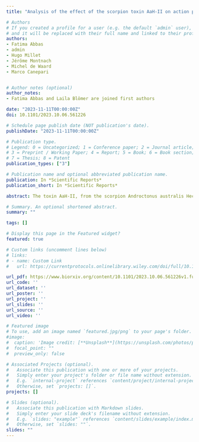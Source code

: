 ```yaml
---
title: "Analysis of the effect of the scorpion toxin AaH-II on action potential generation in the axon initial segment"

# Authors
# If you created a profile for a user (e.g. the default `admin` user), write the username (folder name) here 
# and it will be replaced with their full name and linked to their profile.
authors:
- Fatima Abbas
- admin
- Hugo Millet
- Jérôme Montnach
- Michel de Waard
- Marco Canepari


# Author notes (optional)
author_notes:
- Fatima Abbas and Laila Blömer are joined first authors

date: "2023-11-11T00:00:00Z"
doi: 10.1101/2023.10.06.561226

# Schedule page publish date (NOT publication's date).
publishDate: "2023-11-11T00:00:00Z"

# Publication type.
# Legend: 0 = Uncategorized; 1 = Conference paper; 2 = Journal article;
# 3 = Preprint / Working Paper; 4 = Report; 5 = Book; 6 = Book section;
# 7 = Thesis; 8 = Patent
publication_types: ["3"]

# Publication name and optional abbreviated publication name.
publication: In *Scientific Reports*
publication_short: In *Scientific Reports*

abstract: The toxin AaH-II, from the scorpion Androctonus australis Hector venom, is a 64 amino acid peptide that targets voltage-gated Na+ channels (VGNCs) and slows their inactivation. While at macroscopic cellular level AaH-II prolongs the action potential (AP), a functional analysis of the effect of the toxin in the axon initial segment (AIS), where VGNCs are highly expressed, was never performed so far. Here, we report an original analysis of the effect of AaH-II on the AP generation in the AIS of neocortical layer-5 pyramidal neurons from mouse brain slices. After determining that AaH-II does not discriminate between Nav1.2 and Nav1.6, i.e. between the two VGNC isoforms expressed in this neuron, we established that 7 nM was the smallest toxin concentration producing a minimal detectable deformation of the somatic AP after local delivery of the toxin. Using membrane potential imaging, we found that, at this minimal concentration, AaH-II substantially widened the AP in the AIS. Using ultrafast Na+ imaging, we found that local application of 7 nM AaH-II caused a large increase in the slower component of the Na+ influx in the AIS. Finally, using ultrafast Ca2+ imaging, we observed that 7 nM AaH-II produces a spurious slow Ca2+ influx via Ca2+-permeable VGNCs. Molecules targeting VGNCs, including peptides, are proposed as potential therapeutic tools. Thus, the present analysis in the AIS can be considered a general proof-of-principle on how high-resolution imaging techniques can disclose drug effects that cannot be observed when tested at the macroscopic level.          

# Summary. An optional shortened abstract.
summary: ""

tags: []

# Display this page in the Featured widget?
featured: true

# Custom links (uncomment lines below)
# links:
# - name: Custom Link
#   url: https://currentprotocols.onlinelibrary.wiley.com/doi/full/10.1002/cpz1.64

url_pdf: https://www.biorxiv.org/content/10.1101/2023.10.06.561226v1.full.pdf+html
url_code: ''
url_dataset: ''
url_poster: ''
url_project: ''
url_slides: ''
url_source: ''
url_video: ''

# Featured image
# To use, add an image named `featured.jpg/png` to your page's folder. 
#image:
#  caption: 'Image credit: [**Unsplash**](https://unsplash.com/photos/pLCdAaMFLTE)'
#  focal_point: ""
#  preview_only: false

# Associated Projects (optional).
#   Associate this publication with one or more of your projects.
#   Simply enter your project's folder or file name without extension.
#   E.g. `internal-project` references `content/project/internal-project/index.md`.
#   Otherwise, set `projects: []`.
projects: []

# Slides (optional).
#   Associate this publication with Markdown slides.
#   Simply enter your slide deck's filename without extension.
#   E.g. `slides: "example"` references `content/slides/example/index.md`.
#   Otherwise, set `slides: ""`.
slides: ""
---
```

<!-- 
{{% callout note %}}
Click the *Cite* button above to demo the feature to enable visitors to import publication metadata into their reference management software.
{{% /callout %}}

{{% callout note %}}
Create your slides in Markdown - click the *Slides* button to check out the example.
{{% /callout %}}

Supplementary notes can be added here, including [code, math, and images](https://wowchemy.com/docs/writing-markdown-latex/). -->
